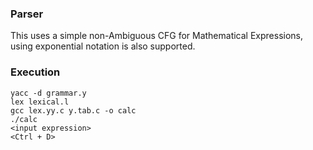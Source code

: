 ### Parser
This uses a simple non-Ambiguous CFG for Mathematical Expressions, using exponential notation is also supported.
### Execution

```terminal
yacc -d grammar.y
lex lexical.l
gcc lex.yy.c y.tab.c -o calc
./calc
<input expression>
<Ctrl + D>
```